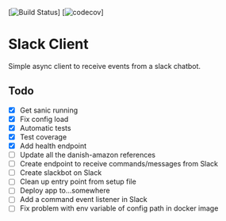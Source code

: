 [![Build Status](https://travis-ci.org/nkuik/slack-client.png?branch=master)]
[![codecov](https://codecov.io/gh/nkuik/slack-client/branch/master/graph/badge.svg)]

# Slack Client

Simple async client to receive events from a slack chatbot.

## Todo

- [X] Get sanic running
- [X] Fix config load
- [X] Automatic tests
- [X] Test coverage
- [X] Add health endpoint
- [ ] Update all the danish-amazon references
- [ ] Create endpoint to receive commands/messages from Slack
- [ ] Create slackbot on Slack
- [ ] Clean up entry point from setup file
- [ ] Deploy app to...somewhere
- [ ] Add a command event listener in Slack
- [ ] Fix problem with env variable of config path in docker image
